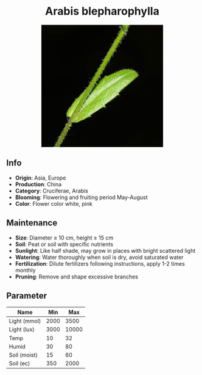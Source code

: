<h1 align='center'>Arabis blepharophylla</h1>
<p align="center">
    <img 
        align='center'
        width='320'
        src="../images/arabis blepharophylla.png" 
        alt='Arabis blepharophylla' />
</p>

## Info

 - **Origin**: Asia, Europe
 - **Production**: China
 - **Category**: Cruciferae, Arabis
 - **Blooming**: Flowering and fruiting period May-August
 - **Color**: Flower color white, pink

## Maintenance

 - **Size**: Diameter ≥ 10 cm, height ≥ 15 cm
 - **Soil**: Peat or soil with specific nutrients
 - **Sunlight**: Like half shade, may grow in places with bright scattered light
 - **Watering**: Water thoroughly when soil is dry, avoid saturated water
 - **Fertilization**: Dilute fertilizers following instructions, apply 1-2 times monthly
 - **Pruning**: Remove and shape excessive branches

## Parameter

| Name         | Min  | Max   |
|--------------|------|-------|
| Light (mmol) | 2000 | 3500  |
| Light (lux)  | 3000 | 10000 |
| Temp         | 10    | 32    |
| Humid        | 30   | 80    |
| Soil (moist) | 15   | 60    |
| Soil (ec)    | 350  | 2000  |